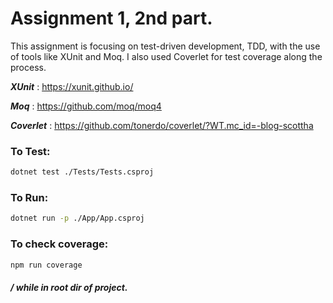 
# Assignment 1, 2nd part.

This assignment is focusing on test-driven development, TDD, with the use of tools like XUnit and Moq. I also used Coverlet for test coverage along the process.

***XUnit***     : https://xunit.github.io/

***Moq***       : https://github.com/moq/moq4

***Coverlet***  : https://github.com/tonerdo/coverlet/?WT.mc_id=-blog-scottha



### To Test:

```sh
dotnet test ./Tests/Tests.csproj
```

### To Run:

```sh
dotnet run -p ./App/App.csproj
```


### To check coverage:
```sh
npm run coverage
```

##### / while in root dir of project.

